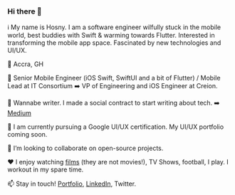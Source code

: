 ### Hi there 👋

<!--
**KobbySkywalker/KobbySkywalker** is a _special_ I* repository because its 'README.md (this file) appears on your GitHub profile.

-->

ℹ️ My name is Hosny. I am a software engineer wilfully stuck in the mobile world, best buddies with Swift & warming towards 
Flutter. Interested in transforming the mobile app space. Fascinated by new technologies and UI/UX.

📌 Accra, GH

💼 Senior Mobile Engineer (iOS Swift, SwiftUI and a bit of Flutter) / Mobile Lead at IT Consortium  ➡️ VP of Engineering and iOS Engineer at Creion.

📝 Wannabe writer. I made a social contract to start writing about tech. ➡️ [Medium](https://medium.com/@hosnysavage23)

🌱 I am currently pursuing a Google UI/UX certification. My UI/UX portfolio coming soon.

👥 I’m looking to collaborate on open-source projects.

❤️ I enjoy watching [films](https://letterboxd.com/Kobby_Skywalker/) (they are not movies!), TV Shows, football, I play. I workout in my spare time.

📫 Stay in touch! [Portfolio](https://kobbyskywalker.github.io), [LinkedIn](https://www.linkedin.com/in/hosnysavage/), Twitter.
